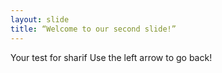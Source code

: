 ```yaml
---
layout: slide
title: “Welcome to our second slide!”
---
```

Your test for sharif
Use the left arrow to go back!
